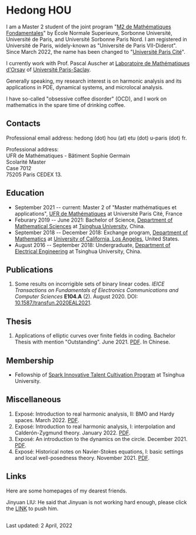 # Hedong HOU

I am a Master 2 student of the joint program "[M2 de Mathématiques Fondamentales](https://master-math-fonda.imj-prg.fr/index.php)" by École Normale Superieure, Sorbonne Université, Université de Paris, and Université Sorbonne Paris Nord. I am registered in Université de Paris, widely-known as "Université de Paris VII-Diderot". Since March 2022, the name has been changed to "[Université Paris Cité](https://u-paris.fr)". 

I currently work with Prof. Pascal Auscher at [Laboratoire de Mathématiques d'Orsay](https://www.imo.universite-paris-saclay.fr/en/) of [Université Paris-Saclay](https://www.universite-paris-saclay.fr/en). 

Generally speaking, my research interest is on harmonic analysis and its applications in PDE, dynamical systems, and microlocal analysis.

I have so-called "obsessive coffee disorder" (OCD), and I work on mathematics in the spare time of drinking coffee.

## Contacts

Professional email address: hedong (dot) hou (at) etu (dot) u-paris (dot) fr.

Professional address:\
UFR de Mathématiques - Bâtiment Sophie Germain\
Scolarité Master\
Case 7012\
75205 Paris CEDEX 13.

## Education

* September 2021 -- current: Master 2 of "Master mathématiques et applications", [UFR de Mathématiques](https://www.math.univ-paris-diderot.fr/) at Université Paris Cité, France
* Feburary 2019 -- June 2021: Bachelor of Science, [Department of Mathematical Sciences](https://www.math.tsinghua.edu.cn/) at [Tsinghua University](https://www.tsinghua.edu.cn/), China.
* September 2018 -- December 2018: Exchange program, [Department of Mathematics](https://ww3.math.ucla.edu/) at [University of California, Los Angeles](https://www.ucla.edu/), United States.
* August 2016 -- September 2018: Undergraduate, [Department of Electrical Engineering](https://www.eea.tsinghua.edu.cn/) at Tsinghua University, China.

## Publications

1. Some results on incorrigible sets of binary linear codes. _IEICE Transactions on Fundamentals of Electronics Communications and Computer Sciences_ **E104.A** (2). August 2020. DOI: [10.1587/transfun.2020EAL2021](http://dx.doi.org/10.1587/transfun.2020EAL2021).
 
## Thesis

1. Applications of elliptic curves over finite fields in coding. Bachelor Thesis with mention "Outstanding". June 2021. <a href="pdfs/bachelor_thesis.pdf" target="_blank">PDF</a>. In Chinese.

## Membership

* Fellowship of [Spark Innovative Talent Cultivation Program](http://www.tuef.tsinghua.edu.cn/column/sp1) at Tsinghua University.

## Miscellaneous

1. Exposé: Introduction to real harmonic analysis, II: BMO and Hardy spaces. March 2022. <a href="pdfs/Ben_Introduction_to_Real_Harmonic_Analysis__II.pdf" target="_blank">PDF</a>.
1. Exposé: Introduction to real harmonic analysis, I: interpolation and Calderón-Zygmund theory. January 2022. <a href="pdfs/Ben_An_Introduction_to_the_Dynamics_on_the_Circle.pdf" target="_blank">PDF</a>.
1. Exposé: An introduction to the dynamics on the circle. December 2021. <a href="pdfs/Ben_An_Introduction_to_the_Dynamics_on_the_Circle.pdf" target="_blank">PDF</a>.
1. Exposé: Historical notes on Navier-Stokes equations, I: basic settings and local well-posedness theory. November 2021. <a href="pdfs/Ben_Historical_Notes_on_Navier_Stokes_Equations.pdf" target="_blank">PDF</a>.

## Links

Here are some homepages of my dearest friends.

Jinyuan LIU: He said that Jinyuan is not working hard enough, please click the [LINK](https://liu-jinyuan.github.io/) to push him.

##

Last updated: 2 April, 2022
